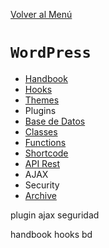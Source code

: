 [Volver al Menú](/readme.md)

# `WordPress`

- [Handbook](./handbook/root.md)
- [Hooks](./hooks/root.md)
- [Themes](./themes/root.md)
- Plugins
- [Base de Datos](./bd/root.md)
- [Classes](./classes/root.md)
- [Functions](./functions/root.md)
- [Shortcode](./shortcode/root.md)
- [API Rest](./api/root.md)
- AJAX
- Security
- [Archive](./archive/root.md)

plugin
ajax
seguridad

handbook
hooks
bd
